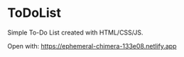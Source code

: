 # ToDoList
Simple To-Do List created with HTML/CSS/JS.

Open with: https://ephemeral-chimera-133e08.netlify.app
